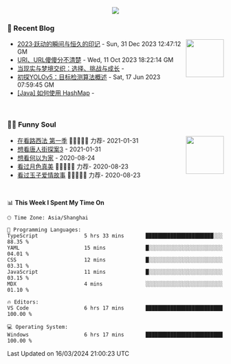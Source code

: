 <div align="center">
  <!-- dynamic typing effect 动态打字效果 -->
  <div>
    <img src="https://readme-typing-svg.demolab.com?font=Fira+Code&pause=10000&color=F76194&random=false&width=500&lines=You+make+your+own+opportunities.;Every+single+day+counts&center=true" />
  </div>
</div>

### 📃 Recent Blog
        
<img align="right" width="88" src="https://cdn.jsdelivr.net/gh/LJJbyZJU/LJJbyZJU/assets/images/astronaut.png" />
      
<!-- START_SECTION:blog -->
* <a href='https://hsinyau.cc/posts/2023-year-end-summary' target='_blank'>2023·跃动的瞬间与恒久的印记</a> - Sun, 31 Dec 2023 12:47:12 GM
* <a href='https://hsinyau.cc/posts/uri-and-url' target='_blank'>URI、URL傻傻分不清楚</a> - Wed, 11 Oct 2023 18:22:14 GM
* <a href='https://hsinyau.cc/posts/reality-and-dreams-intertwine' target='_blank'>当现实与梦境交织：选择、挑战与成长</a> - 
* <a href='https://hsinyau.cc/posts/explore-yolov5' target='_blank'>初探YOLOv5：目标检测算法概述</a> - Sat, 17 Jun 2023 07:59:45 GM
* <a href='https://hsinyau.cc/posts/java-hashmap-uses' target='_blank'>[Java] 如何使用 HashMap</a> - 
<!-- END_SECTION:blog -->
      
<!-- for beauty 留个空行好看点 -->
<div>&nbsp;</div>
      
### 🤾‍♂️ Funny Soul
      
<img align="right" width="88" src="https://cdn.jsdelivr.net/gh/sun0225SUN/sun0225SUN/assets/images/artist.png" />
      
<!-- START_SECTION:douban -->
* <a href='http://movie.douban.com/subject/26385614/' target='_blank'>在看路西法 第一季</a> 🌟🌟🌟🌟🌟 力荐- 2021-01-31
* <a href='http://movie.douban.com/subject/27619748/' target='_blank'>想看唐人街探案3</a> - 2021-01-31
* <a href='http://movie.douban.com/subject/30170448/' target='_blank'>想看何以为家</a> - 2020-08-24
* <a href='http://movie.douban.com/subject/26963810/' target='_blank'>看过月色真美</a> 🌟🌟🌟🌟🌟 力荐- 2020-08-23
* <a href='http://movie.douban.com/subject/25796222/' target='_blank'>看过玉子爱情故事</a> 🌟🌟🌟🌟🌟 力荐- 2020-08-23
<!-- END_SECTION:douban -->
      
<!-- for beauty 留个空行好看点 -->
<div>&nbsp;</div>

<!--START_SECTION:waka-->
📊 **This Week I Spent My Time On** 

```text
🕑︎ Time Zone: Asia/Shanghai

💬 Programming Languages: 
TypeScript               5 hrs 33 mins       ██████████████████████░░░   88.35 % 
YAML                     15 mins             █░░░░░░░░░░░░░░░░░░░░░░░░   04.01 % 
CSS                      12 mins             █░░░░░░░░░░░░░░░░░░░░░░░░   03.31 % 
JavaScript               11 mins             █░░░░░░░░░░░░░░░░░░░░░░░░   03.15 % 
MDX                      4 mins              ░░░░░░░░░░░░░░░░░░░░░░░░░   01.10 % 

🔥 Editors: 
VS Code                  6 hrs 17 mins       █████████████████████████   100.00 % 

💻 Operating System: 
Windows                  6 hrs 17 mins       █████████████████████████   100.00 % 
```


 Last Updated on 16/03/2024 21:00:23 UTC
<!--END_SECTION:waka-->
